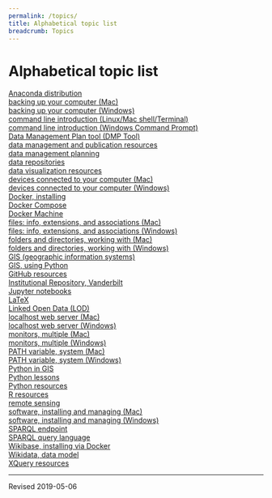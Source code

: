```yaml
---
permalink: /topics/
title: Alphabetical topic list
breadcrumb: Topics
---
```


# Alphabetical topic list

[Anaconda distribution](../script/anaconda/)<br/>
[backing up your computer (Mac)](../computer/backup-mac/)<br/>
[backing up your computer (Windows)](../computer/backup-windows/)<br/>
[command line introduction (Linux/Mac shell/Terminal)](../computer/command-unix/)<br/>
[command line introduction (Windows Command Prompt)](../computer/command-windows/)<br/>
[Data Management Plan tool (DMP Tool)](https://dmptool.org/)<br/>
[data management and publication resources](../manage/)<br/>
[data management planning](../manage/planning/)<br/>
[data repositories](../manage/repository/)<br/>
[data visualization resources](../viz/)<br/>
[devices connected to your computer (Mac)](../computer/connections-mac/)<br/>
[devices connected to your computer (Windows)](../computer/connections-windows/)<br/>
[Docker, installing](../host/docker/)<br/>
[Docker Compose](../host/dockercompose/)<br/>
[Docker Machine](../host/dockermachine/)<br/>
[files: info, extensions, and associations (Mac)](../computer/files-mac/)<br/>
[files: info, extensions, and associations (Windows)](../computer/files-windows/)<br/>
[folders and directories, working with (Mac)](../computer/directories-mac/)<br/>
[folders and directories, working with (Windows)](../computer/directories-windows/)<br/>
[GIS (geographic information systems)](../geo/gis/)<br/>
[GIS, using Python](../geo/gis/python/)<br/>
[GitHub resources](../manage/control/github/)<br/>
[Institutional Repository, Vanderbilt](https://ir.vanderbilt.edu/)<br/>
[Jupyter notebooks](../script/jupyter/)<br/>
[LaTeX](../markup/)<br/>
[Linked Open Data (LOD)](../lod/)<br/>
[localhost web server (Mac)](../computer/command-unix/#localhost-web-servers)<br/>
[localhost web server (Windows)](../computer/command-windows/#localhost-web-servers)<br/>
[monitors, multiple (Mac)](../computer/connections-mac/#using-multiple-monitors)<br/>
[monitors, multiple (Windows)](../computer/connections-windows/#using-multiple-monitors)<br/>
[PATH variable, system (Mac)](../computer/command-unix/#the-system-path)<br/>
[PATH variable, system (Windows)](../computer/command-windows/#the-system-path)<br/>
[Python in GIS](../geo/gis/python/)<br/>
[Python lessons](../script/python/wg/)<br/>
[Python resources](../script/python/)<br/>
[R resources](../script/r/)<br/>
[remote sensing](../geo/rs/)<br/>
[software, installing and managing (Mac)](../computer/installation-mac/)<br/>
[software, installing and managing (Windows)](../computer/installation-windows/)<br/>
[SPARQL endpoint](https://sparql.vanderbilt.edu/)<br/>
[SPARQL query language](../lod/sparql/)<br/>
[Wikibase, installing via Docker](../lod/install/#using-docker-compose-to-create-an-instance-of-wikibase-on-your-local-computer)<br/>
[Wikidata, data model](../lod/wikibase/)<br/>
[XQuery resources](../script/xquery/)<br/>


----
Revised 2019-05-06
